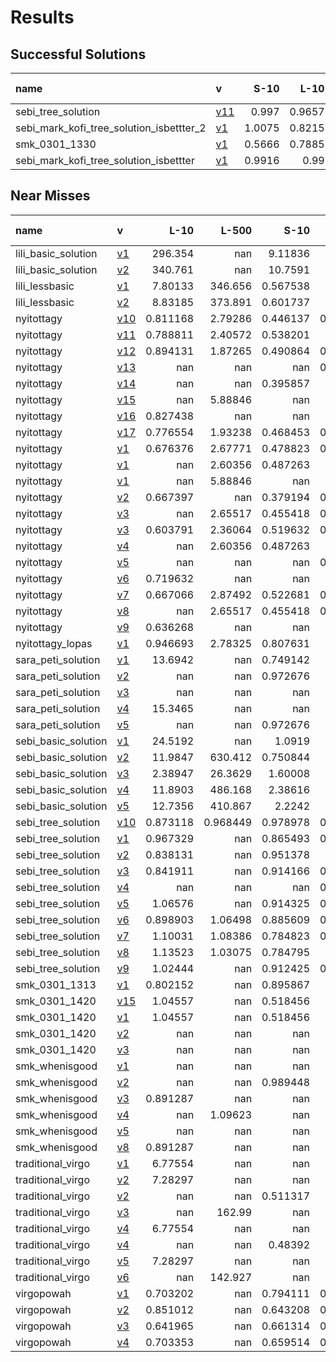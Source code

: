 # Results

## Successful Solutions

| name                                     | v                           |   S-10 |   L-10 |   L-500 |   S-1000 |   XL-5000 |   Total time |
|:-----------------------------------------|:----------------------------|-------:|-------:|--------:|---------:|----------:|-------------:|
| sebi_tree_solution                       | [v11](../../commit/f5184f4) | 0.997  | 0.9657 |  1.0262 |   0.9053 |    2.9965 |       6.8908 |
| sebi_mark_kofi_tree_solution_isbettter_2 | [v1](../../commit/86576c8)  | 1.0075 | 0.8215 |  1.1704 |   1.18   |    2.8261 |       7.0055 |
| smk_0301_1330                            | [v1](../../commit/0e79b0d)  | 0.5666 | 0.7885 |  0.9555 |   1.0092 |    3.971  |       7.2907 |
| sebi_mark_kofi_tree_solution_isbettter   | [v1](../../commit/a6bdaac)  | 0.9916 | 0.99   |  0.9256 |   1.0083 |    3.7755 |       7.6911 |

## Near Misses

| name                | v                           |       L-10 |      L-500 |       S-10 |     S-1000 |   XL-5000 |
|:--------------------|:----------------------------|-----------:|-----------:|-----------:|-----------:|----------:|
| lili_basic_solution | [v1](../../commit/07a3e46)  | 296.354    | nan        |   9.11836  | 717.327    | nan       |
| lili_basic_solution | [v2](../../commit/22adf02)  | 340.761    | nan        |  10.7591   | 729.522    | nan       |
| lili_lessbasic      | [v1](../../commit/be983ae)  |   7.80133  | 346.656    |   0.567538 |  15.4641   | nan       |
| lili_lessbasic      | [v2](../../commit/dbd5cee)  |   8.83185  | 373.891    |   0.601737 |  18.5616   | nan       |
| nyitottagy          | [v10](../../commit/71f3fa1) |   0.811168 |   2.79286  |   0.446137 |   0.444939 | nan       |
| nyitottagy          | [v11](../../commit/2d97273) |   0.788811 |   2.40572  |   0.538201 |   0.51477  | nan       |
| nyitottagy          | [v12](../../commit/65d203d) |   0.894131 |   1.87265  |   0.490864 |   0.537133 | nan       |
| nyitottagy          | [v13](../../commit/5c8bf09) | nan        | nan        | nan        |   0.491786 | nan       |
| nyitottagy          | [v14](../../commit/94bbeed) | nan        | nan        |   0.395857 | nan        | nan       |
| nyitottagy          | [v15](../../commit/a9a545f) | nan        |   5.88846  | nan        | nan        | nan       |
| nyitottagy          | [v16](../../commit/92dfadb) |   0.827438 | nan        | nan        | nan        | nan       |
| nyitottagy          | [v17](../../commit/365bf3c) |   0.776554 |   1.93238  |   0.468453 |   0.500131 | nan       |
| nyitottagy          | [v1](../../commit/265c45e)  |   0.676376 |   2.67771  |   0.478823 |   0.515898 | nan       |
| nyitottagy          | [v1](../../commit/5b6ba66)  | nan        |   2.60356  |   0.487263 | nan        | nan       |
| nyitottagy          | [v1](../../commit/a9a545f)  | nan        |   5.88846  | nan        | nan        | nan       |
| nyitottagy          | [v2](../../commit/788323f)  |   0.667397 | nan        |   0.379194 |   0.452332 | nan       |
| nyitottagy          | [v3](../../commit/292e28f)  | nan        |   2.65517  |   0.455418 |   0.506347 | nan       |
| nyitottagy          | [v3](../../commit/c8ad45c)  |   0.603791 |   2.36064  |   0.519632 |   0.448809 | nan       |
| nyitottagy          | [v4](../../commit/5b6ba66)  | nan        |   2.60356  |   0.487263 | nan        | nan       |
| nyitottagy          | [v5](../../commit/191e932)  | nan        | nan        | nan        |   0.497181 | nan       |
| nyitottagy          | [v6](../../commit/70d4d85)  |   0.719632 | nan        | nan        | nan        | nan       |
| nyitottagy          | [v7](../../commit/9104e6b)  |   0.667066 |   2.87492  |   0.522681 |   0.652182 | nan       |
| nyitottagy          | [v8](../../commit/292e28f)  | nan        |   2.65517  |   0.455418 |   0.506347 | nan       |
| nyitottagy          | [v9](../../commit/bb26b41)  |   0.636268 | nan        | nan        | nan        | nan       |
| nyitottagy_lopas    | [v1](../../commit/0b6a733)  |   0.946693 |   2.78325  |   0.807631 |   1.02     | nan       |
| sara_peti_solution  | [v1](../../commit/9ce26a5)  |  13.6942   | nan        |   0.749142 |  15.8852   | nan       |
| sara_peti_solution  | [v2](../../commit/7b58782)  | nan        | nan        |   0.972676 | nan        | nan       |
| sara_peti_solution  | [v3](../../commit/0fdef72)  | nan        | nan        | nan        |  15.869    | nan       |
| sara_peti_solution  | [v4](../../commit/fe495da)  |  15.3465   | nan        | nan        | nan        | nan       |
| sara_peti_solution  | [v5](../../commit/7b58782)  | nan        | nan        |   0.972676 | nan        | nan       |
| sebi_basic_solution | [v1](../../commit/eaca833)  |  24.5192   | nan        |   1.0919   |  41.5967   | nan       |
| sebi_basic_solution | [v2](../../commit/3371540)  |  11.9847   | 630.412    |   0.750844 |  27.2496   | nan       |
| sebi_basic_solution | [v3](../../commit/fe517a0)  |   2.38947  |  26.3629   |   1.60008  |   3.56721  | nan       |
| sebi_basic_solution | [v4](../../commit/51edc94)  |  11.8903   | 486.168    |   2.38616  |  25.2112   | nan       |
| sebi_basic_solution | [v5](../../commit/c1e2c40)  |  12.7356   | 410.867    |   2.2242   |  22.6535   | nan       |
| sebi_tree_solution  | [v10](../../commit/0ad7798) |   0.873118 |   0.968449 |   0.978978 |   0.750954 | nan       |
| sebi_tree_solution  | [v1](../../commit/c6e88f0)  |   0.967329 | nan        |   0.865493 |   0.885463 | nan       |
| sebi_tree_solution  | [v2](../../commit/987dfec)  |   0.838131 | nan        |   0.951378 |   1.39613  | nan       |
| sebi_tree_solution  | [v3](../../commit/e966f24)  |   0.841911 | nan        |   0.914166 |   0.940104 | nan       |
| sebi_tree_solution  | [v4](../../commit/b4221d7)  | nan        | nan        | nan        |   0.839791 | nan       |
| sebi_tree_solution  | [v5](../../commit/bba55ef)  |   1.06576  | nan        |   0.914325 |   0.924512 | nan       |
| sebi_tree_solution  | [v6](../../commit/6fb390f)  |   0.898903 |   1.06498  |   0.885609 |   0.986124 | nan       |
| sebi_tree_solution  | [v7](../../commit/1315fff)  |   1.10031  |   1.08386  |   0.784823 |   0.815491 | nan       |
| sebi_tree_solution  | [v8](../../commit/d1d2cbe)  |   1.13523  |   1.03075  |   0.784795 |   1.13577  | nan       |
| sebi_tree_solution  | [v9](../../commit/4a92f55)  |   1.02444  | nan        |   0.912425 |   0.836722 | nan       |
| smk_0301_1313       | [v1](../../commit/47857a0)  |   0.802152 | nan        |   0.895867 |   1.0126   | nan       |
| smk_0301_1420       | [v15](../../commit/a9a545f) |   1.04557  | nan        |   0.518456 |   1.06082  | nan       |
| smk_0301_1420       | [v1](../../commit/a9a545f)  |   1.04557  | nan        |   0.518456 |   1.06082  | nan       |
| smk_0301_1420       | [v2](../../commit/adc72be)  | nan        | nan        | nan        | nan        | nan       |
| smk_0301_1420       | [v3](../../commit/e45d899)  | nan        | nan        | nan        | nan        | nan       |
| smk_whenisgood      | [v1](../../commit/1791b69)  | nan        | nan        | nan        |   1.08504  | nan       |
| smk_whenisgood      | [v2](../../commit/cdeae11)  | nan        | nan        |   0.989448 | nan        | nan       |
| smk_whenisgood      | [v3](../../commit/292e28f)  |   0.891287 | nan        | nan        | nan        | nan       |
| smk_whenisgood      | [v4](../../commit/12cd623)  | nan        |   1.09623  | nan        | nan        | nan       |
| smk_whenisgood      | [v5](../../commit/7d82fcf)  | nan        | nan        | nan        | nan        |   2.89268 |
| smk_whenisgood      | [v8](../../commit/292e28f)  |   0.891287 | nan        | nan        | nan        | nan       |
| traditional_virgo   | [v1](../../commit/5b6ba66)  |   6.77554  | nan        | nan        |   7.1553   | nan       |
| traditional_virgo   | [v2](../../commit/7b58782)  |   7.28297  | nan        | nan        |   8.53946  | nan       |
| traditional_virgo   | [v2](../../commit/f13d3e5)  | nan        | nan        |   0.511317 | nan        | nan       |
| traditional_virgo   | [v3](../../commit/dbdd9ce)  | nan        | 162.99     | nan        | nan        | nan       |
| traditional_virgo   | [v4](../../commit/5b6ba66)  |   6.77554  | nan        | nan        |   7.1553   | nan       |
| traditional_virgo   | [v4](../../commit/b932659)  | nan        | nan        |   0.48392  | nan        | nan       |
| traditional_virgo   | [v5](../../commit/7b58782)  |   7.28297  | nan        | nan        |   8.53946  | nan       |
| traditional_virgo   | [v6](../../commit/eae156a)  | nan        | 142.927    | nan        | nan        | nan       |
| virgopowah          | [v1](../../commit/2dbc7e7)  |   0.703202 | nan        |   0.794111 |   0.628813 | nan       |
| virgopowah          | [v2](../../commit/4d03f1c)  |   0.851012 | nan        |   0.643208 |   0.733836 | nan       |
| virgopowah          | [v3](../../commit/04cd313)  |   0.641965 | nan        |   0.661314 |   0.800964 | nan       |
| virgopowah          | [v4](../../commit/e317489)  |   0.703353 | nan        |   0.659514 |   0.718414 | nan       |
